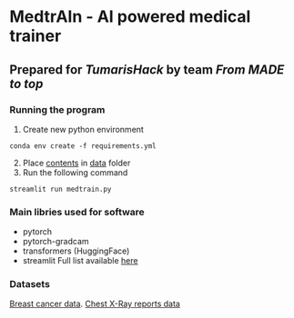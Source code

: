 # MedtrAIn - AI powered medical trainer
## Prepared for *TumarisHack* by team *From MADE to top*


### Running the program
1. Create new python environment
```
conda env create -f requirements.yml
```
2. Place [contents](https://www.kaggle.com/code/tanvirrahmanornob/breast-cancer-detection/data) in [data](data/) folder
3. Run the following command
```
streamlit run medtrain.py
```


### Main libries used for software
- pytorch
- pytorch-gradcam
- transformers (HuggingFace)
- streamlit
Full list available [here](requirements.yml)


### Datasets
[Breast cancer data](https://www.kaggle.com/code/tanvirrahmanornob/breast-cancer-detection/data).
[Chest X-Ray reports data](https://physionet.org/content/mimic-cxr/2.0.0/)